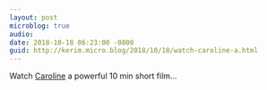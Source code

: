 ```yaml
---
layout: post
microblog: true
audio: 
date: 2018-10-18 06:23:00 -0800
guid: http://kerim.micro.blog/2018/10/18/watch-caroline-a.html
---
```

Watch [Caroline](https://vimeo.com/295591903) a powerful 10 min short film…
